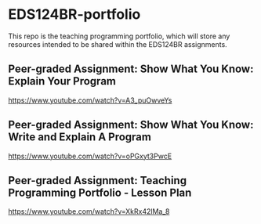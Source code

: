 # EDS124BR-portfolio
This repo is the teaching programming portfolio, which will store any resources intended to be shared within the EDS124BR assignments.

## Peer-graded Assignment: Show What You Know: Explain Your Program
https://www.youtube.com/watch?v=A3_puOwveYs

## Peer-graded Assignment: Show What You Know: Write and Explain A Program
https://www.youtube.com/watch?v=oPGxyt3PwcE

## Peer-graded Assignment: Teaching Programming Portfolio - Lesson Plan
https://www.youtube.com/watch?v=XkRx42lMa_8

